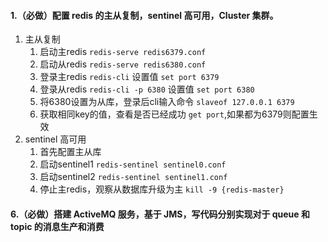 #### 1.（必做）配置 redis 的主从复制，sentinel 高可用，Cluster 集群。

1. 主从复制
    1. 启动主redis `redis-serve redis6379.conf`
    1. 启动从redis `redis-serve redis6380.conf`
    1. 登录主redis `redis-cli` 设置值 `set port 6379`
    1. 登录从redis `redis-cli -p 6380` 设置值 `set port 6380`
    1. 将6380设置为从库，登录后cli输入命令 `slaveof 127.0.0.1 6379`
    1. 获取相同key的值，查看是否已经成功 `get port`,如果都为6379则配置生效
2. sentinel 高可用
    1. 首先配置主从库
    1. 启动sentinel1 `redis-sentinel sentinel0.conf`
    1. 启动sentinel2 `redis-sentinel sentinel1.conf`
    1. 停止主redis，观察从数据库升级为主 `kill -9 {redis-master}`
#### 6.（必做）搭建 ActiveMQ 服务，基于 JMS，写代码分别实现对于 queue 和 topic 的消息生产和消费

   
